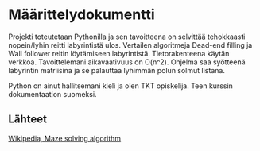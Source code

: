# Määrittelydokumentti
Projekti toteutetaan Pythonilla ja sen tavoitteena on selvittää tehokkaasti nopein/lyhin reitti labyrintistä ulos. Vertailen algoritmeja Dead-end filling ja Wall follower reitin löytämiseen labyrintistä. Tietorakenteena käytän verkkoa. Tavoittelemani aikavaativuus on O(n^2). Ohjelma saa syötteenä labyrintin matriisina ja se palauttaa lyhimmän polun solmut listana.   

Python on ainut hallitsemani kieli ja olen TKT opiskelija. Teen kurssin dokumentaation suomeksi.


## Lähteet
[Wikipedia, Maze solving algorithm](https://en.wikipedia.org/wiki/Maze-solving_algorithm)
